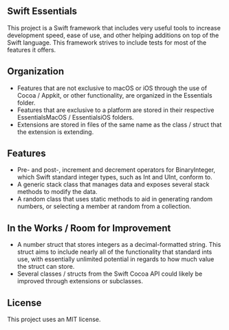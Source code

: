 ## Swift Essentials

This project is a Swift framework that includes very useful tools to increase development speed, ease of use, and other helping additions on top of the Swift language. This framework strives to include tests for most of the features it offers.

## Organization
* Features that are not exclusive to macOS or iOS through the use of Cocoa / Appkit, or other functionality, are organized in the Essentials folder.
* Features that are exclusive to a platform are stored in their respective EssentialsMacOS / EssentialsiOS folders.
* Extensions are stored in files of the same name as the class / struct that the extension is extending.

## Features
* Pre- and post-, increment and decrement operators for BinaryInteger, which Swift standard integer types, such as Int and UInt, conform to.
* A generic stack class that manages data and exposes several stack methods to modify the data.
* A random class that uses static methods to aid in generating random numbers, or selecting a member at random from a collection.

## In the Works / Room for Improvement
* A number struct that stores integers as a decimal-formatted string. This struct aims to include nearly all of the functionality that standard ints use, with essentially unlimited potential in regards to how much value the struct can store.
* Several classes / structs from the Swift Cocoa API could likely be improved through extensions or subclasses.

## License
This project uses an MIT license.
